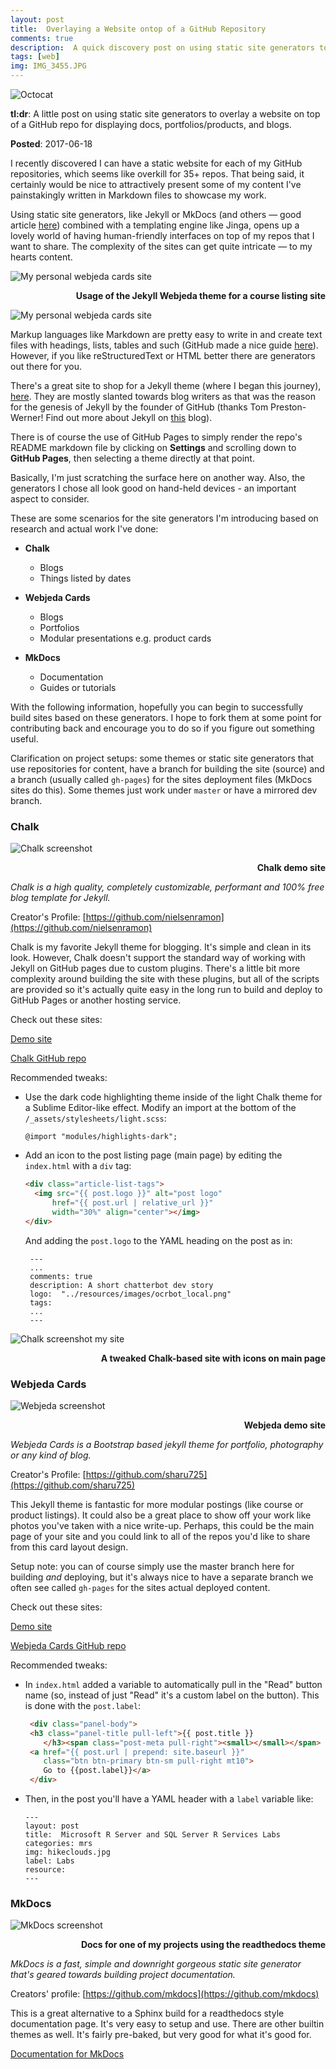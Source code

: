 ```yaml
---
layout: post
title:  Overlaying a Website ontop of a GitHub Repository
comments: true
description:  A quick discovery post on using static site generators to overlay a website on top of a GitHub repo for displaying docs, portfolios/products, and blogs.
tags: [web]
img: IMG_3455.JPG
---
```


![Octocat](/img/sitegenpost/octocat_web_mharris.png)

**tl:dr**:  A little post on using static site generators to overlay a website on top of a GitHub repo for displaying docs, portfolios/products, and blogs.

**Posted**:  2017-06-18

I recently discovered I can have a static website for each of my GitHub repositories, which seems like overkill for 35+ repos.  That being said, it certainly would be nice to attractively present some of my content I've painstakingly written in Markdown files to showcase my work.

Using static site generators, like Jekyll or MkDocs (and others — good article [here](https://www.fullstackpython.com/static-site-generator.html)) combined with a templating engine like Jinga, opens up a lovely world of having human-friendly interfaces on top of my repos that I want to share.  The complexity of the sites can get quite intricate — to my hearts content.

![My personal webjeda cards site](/img/sitegenpost/my_webjeda_main.png)

<p align="right"><b>Usage of the Jekyll Webjeda theme for a course listing site</b></p>


![My personal webjeda cards site](/assets/img/flower_orange.jpg)


Markup languages like Markdown are pretty easy to write in and create text files with headings, lists, tables and such (GitHub made a nice guide [here](https://guides.github.com/features/mastering-markdown/)).  However, if you like reStructuredText or HTML better there are generators out there for you.

There's a great site to shop for a Jekyll theme (where I began this journey), [here](http://jekyllthemes.org/).  They are mostly slanted towards blog writers as that was the reason for the genesis of Jekyll by the founder of GitHub (thanks Tom Preston-Werner!  Find out more about Jekyll on [this](https://www.smashingmagazine.com/2015/11/static-website-generators-jekyll-middleman-roots-hugo-review/#jekyll) blog).

There is of course the use of GitHub Pages to simply render the repo's README markdown file by clicking on **Settings** and scrolling down to **GitHub Pages**, then selecting a theme directly at that point.  

Basically, I'm just scratching the surface here on another way.  Also, the generators I chose all look good on hand-held devices - an important aspect to consider.

These are some scenarios for the site generators I'm introducing based on research and actual work I've done:

* **Chalk**
  * Blogs
  * Things listed by dates

* **Webjeda Cards**
  * Blogs
  * Portfolios
  * Modular presentations e.g. product cards

* **MkDocs**
  * Documentation
  * Guides or tutorials

With the following information, hopefully you can begin to successfully build sites based on these generators.  I hope to fork them at some point for contributing back and encourage you to do so if you figure out something useful.

Clarification on project setups:  some themes or static site generators that use repositories for content, have a branch for building the site (source) and a branch (usually called `gh-pages`) for the sites deployment files (MkDocs sites do this).  Some themes just work under `master` or have a mirrored dev branch.

### Chalk

![Chalk screenshot](/img/sitegenpost/chalk_main.png)
<p align="right"><b>Chalk demo site</b></p>

_Chalk is a high quality, completely customizable, performant and 100% free blog template for Jekyll._

Creator's Profile:  [https://github.com/nielsenramon](https://github.com/nielsenramon)

Chalk is my favorite Jekyll theme for blogging.  It's simple and clean in its look.  However, Chalk doesn't support the standard way of working with Jekyll on GitHub pages due to custom plugins.  There's a little bit more complexity around building the site with these plugins, but all of the scripts are provided so it's actually quite easy in the long run to build and deploy to GitHub Pages or another hosting service.

Check out these sites:

[Demo site](http://chalk.nielsenramon.com/)

[Chalk GitHub repo](https://github.com/nielsenramon/chalk)

Recommended tweaks: 
 
*  Use the dark code highlighting theme inside of the light Chalk theme for a Sublime Editor-like effect.  Modify an import at the bottom of the `/_assets/stylesheets/light.scss`:

    ```
    @import "modules/highlights-dark";
    ```
    
*  Add an icon to the post listing page (main page) by editing the `index.html` with a `div` tag:

    ```html
    <div class="article-list-tags">
      <img src="{{ post.logo }}" alt="post logo" 
          href="{{ post.url | relative_url }}" 
          width="30%" align="center"></img>
    </div>
    ```
    And adding the `post.logo` to the YAML heading on the post as in:
   
   ```text
    ---
	...
	comments: true
	description: A short chatterbot dev story
	logo:  "../resources/images/ocrbot_local.png"
	tags:
	...
	---
   ```

![Chalk screenshot my site](/img/sitegenpost/my_chalk_main.png)
<p align="right"><b>A tweaked Chalk-based site with icons on main page</b></p>

### Webjeda Cards

![Webjeda screenshot](/img/sitegenpost/webjeda_main.png)
<p align="right"><b>Webjeda demo site</b></p>

_Webjeda Cards is a Bootstrap based jekyll theme for portfolio, photography or any kind of blog._

Creator's Profile:  [https://github.com/sharu725](https://github.com/sharu725)

This Jekyll theme is fantastic for more modular postings (like course or product listings).  It could also be a great place to show off your work like photos you've taken with a nice write-up.  Perhaps, this could be the main page of your site and you could link to all of the repos you'd like to share from this card layout design.

Setup note:  you can of course simply use the master branch here for building _and_ deploying, but it's always nice to have a separate branch we often see called `gh-pages` for the sites actual deployed content.

Check out these sites:

[Demo site](http://webjeda.com/cards/)

[Webjeda Cards GitHub repo](https://github.com/sharu725/cards)

Recommended tweaks:

* In `index.html` added a variable to automatically pull in the "Read" button name (so, instead of just "Read" it's a custom label on the button).  This is done with the `post.label`:
	
	```html
	 <div class="panel-body">
	 <h3 class="panel-title pull-left">{{ post.title }}
	    </h3><span class="post-meta pull-right"><small></small></span>
	 <a href="{{ post.url | prepend: site.baseurl }}" 
	    class="btn btn-primary btn-sm pull-right mt10">
	    Go to {{post.label}}</a>
	 </div>
	```
	
* Then, in the post you'll have a YAML header with a `label` variable like:
	
	```text
	---
	layout: post
	title:  Microsoft R Server and SQL Server R Services Labs
	categories: mrs
	img: hikeclouds.jpg
	label: Labs
	resource:
	---
	```

### MkDocs

![MkDocs screenshot](/img/sitegenpost/my_mkdocs_main.png)
<p align="right"><b>Docs for one of my projects using the readthedocs theme</b></p>

_MkDocs is a fast, simple and downright gorgeous static site generator that's geared towards building project documentation._

Creators' profile:  [https://github.com/mkdocs](https://github.com/mkdocs)

This is a great alternative to a Sphinx build for a readthedocs style documentation page.  It's very easy to setup and use.  There are other builtin themes as well.  It's fairly pre-baked, but very good for what it's good for.

[Documentation for MkDocs](http://www.mkdocs.org/#mkdocs)